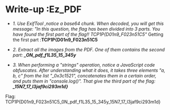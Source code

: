 # Write-up :Ez_PDF
* *1. Use ExifTool ,notice a base64 chunk. When decoded, you will get this message: "In this question, the flag has been divided into 3 parts. You have found the first part of the flag!! TCP1P{D01n9_F023n51C5"*
Getting the first part :**TCP1P{D01n9_F023n51C5**

* *2. Extract all the images from the PDF. One of them contains the second part: **_ON_pdf_f1L35_15_345y***

* *3. When performing a "strings" operation, notice a JavaScript code obfuscates. After understanding what it does, it takes three elements "a, b, c" from the list "_0x3c1521", concatenates them in a certain order, and puts them in "console.log()". That give the third part of the flag: **_15N7_17_l3jaf9ci293m1d}***

Flag: TCP1P{D01n9_F023n51C5_0N_pdf_f1L35_15_345y_15N7_17_l3jaf9ci293m1d}

